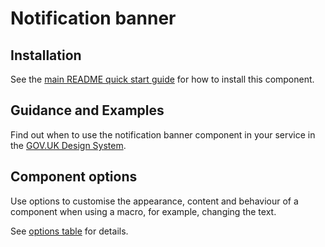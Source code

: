 # Notification banner

## Installation

See the [main README quick start guide](https://github.com/CautionYourBlast/govuk-frontend#quick-start) for how to install this component.

## Guidance and Examples

Find out when to use the notification banner component in your service in the [GOV.UK Design System](https://design-system.service.gov.uk/components/notification-banner).

## Component options

Use options to customise the appearance, content and behaviour of a component when using a macro, for example, changing the text.

See [options table](https://design-system.service.gov.uk/components/notification-banner/#options-notification-banner-example) for details.
